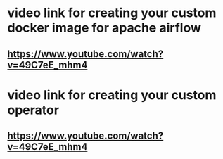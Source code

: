 # video link for creating your custom docker image for apache airflow
## https://www.youtube.com/watch?v=49C7eE_mhm4


# video link for creating your custom operator
## https://www.youtube.com/watch?v=49C7eE_mhm4
